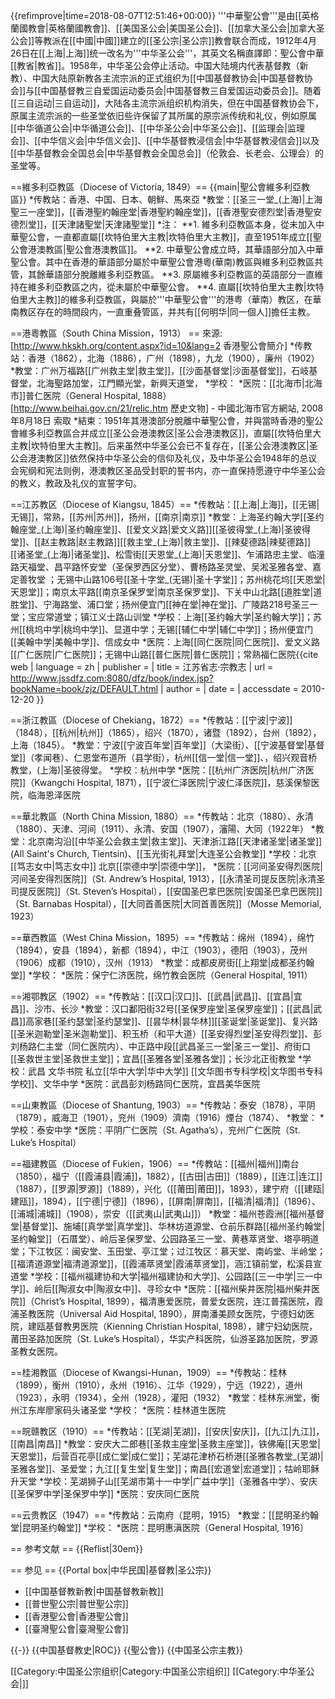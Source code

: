 {{refimprove|time=2018-08-07T12:51:46+00:00}}
'''中華聖公會'''是由[[英格蘭國教會|英格蘭國教會]]、[[美国圣公会|美国圣公会]]、[[加拿大圣公会|加拿大圣公会]]等教派在[[中國|中國]]建立的[[圣公宗|圣公宗]]教會联合而成，1912年4月26日在[[上海|上海]]统一改名为'''中华圣公会'''，其英文名稱直譯即：聖公會中華[[教省|教省]]。1958年，中华圣公会停止活动。中国大陆境内代表基督教（新教）、中国大陆原新教各主流宗派的正式组织为[[中国基督教协会|中国基督教协会]]与[[中国基督教三自爱国运动委员会|中国基督教三自爱国运动委员会]]。随着[[三自运动|三自运动]]，大陆各主流宗派组织机构消失，但在中国基督教协会下，原属主流宗派的一些圣堂依旧些许保留了其所属的原宗派传统和礼仪，例如原属[[中华循道公会|中华循道公会]]、[[中华圣公会|中华圣公会]]、[[监理会|监理会]]、[[中华信义会|中华信义会]]、[[中华基督教浸信会|中华基督教浸信会]]以及[[中华基督教会全国总会|中华基督教会全国总会]]（伦敦会、长老会、公理会）的圣堂等。

==維多利亞教區（Diocese of Victoria, 1849）==
{{main|聖公會維多利亞教區}}
*传教站：香港、中国、日本、朝鮮、馬來亞
*教堂：[[圣三一堂_(上海)|上海聖三一座堂]]，[[香港聖約翰座堂|香港聖約翰座堂]]，[[香港聖安德烈堂|香港聖安德烈堂]]，[[天津諸聖堂|天津諸聖堂]]
*注：
**1. 維多利亞教區本身，從未加入中華聖公會，一直都直屬[[坎特伯里大主教|坎特伯里大主教]]，直至1951年成立[[聖公會港澳教區|聖公會港澳教區]]。
**2. 中華聖公會成立時，其華語部分加入中華聖公會。其中在香港的華語部分屬於中華聖公會港粵(華南)教區與維多利亞教區共管，其餘華語部分脫離維多利亞教區。
**3. 原屬維多利亞教區的英語部分一直維持在維多利亞教區之内，從未屬於中華聖公會。
**4. 直屬[[坎特伯里大主教|坎特伯里大主教]]的維多利亞教區，與屬於'''中華聖公會'''的港粤（華南）教区，在華南教区存在的時間段内，一直重叠管區，并共有[[何明华|同一個人]]擔任主教。

==港粵教區（South China Mission，1913） ==
來源:<ref>[http://www.hkskh.org/content.aspx?id=10&lang=2 香港聖公會簡介]</ref>
*传教站：香港（1862），北海（1886），广州（1898），九龙（1900），廉州（1902）
*教堂：广州万福路[[广州救主堂|救主堂]]，[[沙面基督堂|沙面基督堂]]，石岐基督堂，北海聖路加堂，江門顯光堂，新興天道堂，
*学校：
*医院：[[北海市|北海市]]普仁医院（General Hospital, 1888）<ref>[http://www.beihai.gov.cn/21/relic.htm 歷史文物] - 中國北海市官方網站, 2008年8月18日 索取 </ref>
*結束：1951年其港澳部分脫離中華聖公會，并與當時香港的聖公會維多利亞教區合并成立[[圣公会港澳教区|圣公会港澳教区]]，直屬[[坎特伯里大主教|坎特伯里大主教]]。后来虽然中华圣公会已不复存在，[[圣公会港澳教区|圣公会港澳教区]]依然保持中华圣公会的信仰及礼仪，及中华圣公会1948年的总议会宪纲和宪法则例，港澳教区圣品受封职的誓书内，亦一直保持愿遵守中华圣公会的教义，教政及礼仪的宣誓字句。

==江苏教区（Diocese of Kiangsu, 1845）==
*传教站：[[上海|上海]]，[[无锡|无锡]]，常熟，[[苏州|苏州]]，扬州，[[南京|南京]]
*教堂：上海圣约翰大学[[圣约翰座堂_(上海)|圣约翰座堂]]、[[爱文义路|爱文义路]][[圣彼得堂_(上海)|圣彼得堂]]、[[赵主教路|赵主教路]][[救主堂_(上海)|救主堂]]、[[辣斐德路|辣斐德路]][[诸圣堂_(上海)|诸圣堂]]、松雪街[[天恩堂_(上海)|天恩堂]]、乍浦路忠主堂、临潼路天福堂、昌平路怀安堂（圣保罗西区分堂）、曹杨路圣灵堂、吴淞圣雅各堂、嘉定善牧堂 ；无锡中山路106号[[圣十字堂_(无锡)|圣十字堂]]；苏州桃花坞[[天恩堂|天恩堂]]；南京太平路[[南京圣保罗堂|南京圣保罗堂]]、下关中山北路[[道胜堂|道胜堂]]、宁海路堂、浦口堂；扬州便宜门[[神在堂|神在堂]]、广陵路218号圣三一堂；宝应常道堂；镇江义士路山训堂
*学校：上海[[圣约翰大学|圣约翰大学]]；苏州[[桃坞中学|桃坞中学]]、显道中学；无锡[[辅仁中学|辅仁中学]]；扬州便宜门[[美翰中学|美翰中学]]、信成女中
*医院：上海[[同仁医院|同仁医院]]、爱文义路[[广仁医院|广仁医院]]；无锡中山路[[普仁医院|普仁医院]]；常熟福仁医院<ref name="江苏省志">{{cite web | language = zh | publisher =  | title = 江苏省志·宗教志 | url = http://www.jssdfz.com:8080/dfz/book/index.jsp?bookName=book/zjz/DEFAULT.html | author =  | date =  | accessdate = 2010-12-20  }}</ref>

==浙江教區（Diocese of Chekiang，1872）==
*传教站：[[宁波|宁波]]（1848），[[杭州|杭州]]（1865），绍兴（1870），诸暨（1892），台州（1892），上海（1845）。
*教堂：宁波[[宁波百年堂|百年堂]]（大梁街）、[[宁波基督堂|基督堂]]（孝闻巷）、仁恩堂布道所（县学街），杭州[[信一堂|信一堂]]、，绍兴观音桥教堂，(上海)|圣彼得堂。
*学校：杭州中学
*医院：[[杭州广济医院|杭州广济医院]]（Kwangchi Hospital, 1871），[[宁波仁泽医院|宁波仁泽医院]]，慈溪保黎医院，临海恩泽医院

==華北教區（North China Mission, 1880）==
*传教站：北京（1880）、永清（1880）、天津、河间（1911）、永清、安国（1907），瀋陽、大同（1922年）
*教堂：北京南沟沿[[中华圣公会救主堂|救主堂]]、天津浙江路[[天津诸圣堂|诸圣堂]](All Saint's Church, Tientsin)、[[玉光街礼拜堂|大连圣公会教堂]]
*学校：北京[[笃志女中|笃志女中]] 北京[[崇德中学|崇德中学]]，
*医院：[[河间圣安得烈医院|河间圣安得烈医院]]（St. Andrew’s Hospital, 1913），[[永清圣司提反医院|永清圣司提反医院]]（St. Steven’s Hospital），[[安国圣巴拿巴医院|安国圣巴拿巴医院]]（St. Barnabas Hospital），[[大同首善医院|大同首善医院]]（Mosse Memorial, 1923）

==華西教區（West China Mission，1895）==
*传教站：绵州（1894），绵竹（1894），安县（1894），新都（1894），中江（1903），德阳（1903），茂州（1906）成都（1910），汉州（1913）
*教堂：成都皮房街[[上翔堂|成都圣约翰堂]]
*学校：
*医院：保宁仁济医院，绵竹教会医院（General Hospital, 1911）

==湘鄂教区（1902）==
*传教站：[[汉口|汉口]]、[[武昌|武昌]]、[[宜昌|宜昌]]、沙市、长沙
*教堂：汉口鄱阳街32号[[圣保罗座堂|圣保罗座堂]]；[[武昌|武昌]]高家巷[[圣约瑟堂|圣约瑟堂]]、[[昙华林|昙华林]][[圣诞堂|圣诞堂]]、复兴路[[圣米迦勒堂|圣米迦勒堂]]、积玉桥（和平大道）[[圣安得烈堂|圣安得烈堂]]、彭刘杨路仁主堂（同仁医院内）、中正路中段[[武昌圣三一堂|圣三一堂]]、府街口[[圣救世主堂|圣救世主堂]]；宜昌[[圣雅各堂|圣雅各堂]]；长沙北正街教堂
*学校：武昌 文华书院 私立[[华中大学|华中大学]] [[文华图书专科学校|文华图书专科学校]]、文华中学
*医院：武昌彭刘杨路同仁医院，宜昌美华医院

==山東教區（Diocese of Shantung, 1903）==
*传教站：泰安（1878），平阴（1879），威海卫（1901），兖州（1909）濟南（1916）煙台（1874）、
*教堂：
*学校：泰安中学
*医院：平阴广仁医院（St. Agatha’s），兖州广仁医院（St. Luke’s Hospital）

==福建教區（Diocese of Fukien，1906）==
*传教站：[[福州|福州]]南台（1850），福宁（[[霞浦县|霞浦]]，1882），[[古田|古田]]（1889），[[连江|连江]]（1887），[[罗源|罗源]]（1889），兴化（[[莆田|莆田]]，1893），建宁府（[[建瓯|建瓯]]，1894），[[宁德|宁德]]（1896），[[屏南|屏南]]，[[福清|福清]]（1896）、[[浦城|浦城]]（1908），崇安（[[武夷山|武夷山]]）
*教堂：福州苍霞洲[[福州基督堂|基督堂]]、施埔[[真学堂|真学堂]]、华林坊道源堂、仓前乐群路[[福州圣约翰堂|圣约翰堂]]（石厝堂）、岭后圣保罗堂、公园路圣三一堂、黄巷萃贤堂、塔亭明道堂；下江牧区：闽安堂、玉田堂、亭江堂；过江牧区：慕天堂、南屿堂、半岭堂；[[福清道源堂|福清道源堂]]，[[霞浦萃贤堂|霞浦萃贤堂]]，涵江镇前堂，松溪县宣道堂
*学校：[[福州福建协和大学|福州福建协和大学]]、公园路[[三一中学|三一中学]]、岭后[[陶淑女中|陶淑女中]]、寻珍女中
*医院：[[福州柴井医院|福州柴井医院]]（Christ’s Hospital, 1899），福清惠爱医院，普爱女医院，连江普孺医院，霞浦圣教医院（Universal Aid Hospital, 1890），屏南潘美顾女医院，宁德妇幼医院，建瓯基督教男医院（Kienning Christian Hospital, 1898），建宁妇幼医院，莆田圣路加医院（St. Luke’s Hospital），华实产科医院，仙游圣路加医院，罗源圣教女医院。

==桂湘教區（Diocese of Kwangsi-Hunan，1909）==
*传教站：桂林（1899），衡州（1910），永州（1916）、江华（1929），宁远（1922），道州（1923），永明（1934），全州（1928），灌阳（1932）
*教堂：桂林东洲堂，衡州江东岸廖家码头诸圣堂
*学校：
*医院：桂林道生医院

==皖赣教区（1910）==
*传教站：[[芜湖|芜湖]]，[[安庆|安庆]]，[[九江|九江]]，[[南昌|南昌]]
*教堂：安庆大二郎巷[[圣救主座堂|圣救主座堂]]，铁佛庵[[天恩堂|天恩堂]]，后营百花亭[[成仁堂|成仁堂]]；芜湖花津桥石桥港[[圣雅各教堂_(芜湖)|圣雅各堂]]、圣爱堂；九江[[复生堂|复生堂]]；南昌[[宏道堂|宏道堂]]；牯岭耶稣升天堂
*学校：芜湖狮子山[[芜湖市第十一中学|广益中学]]（圣雅各中学）、安庆[[圣保罗中学|圣保罗中学]]
*医院：安庆同仁医院

==云贵教区（1947）==
*传教站：云南府（昆明，1915）
*教堂：[[昆明圣约翰堂|昆明圣约翰堂]]
*学校：
*医院：昆明惠滇医院（General Hospital, 1916）

== 参考文献 ==
{{Reflist|30em}}

== 参见 ==
{{Portal box|中华民国|基督教|圣公宗}}
* [[中国基督教新教|中国基督教新教]]
* [[普世聖公宗|普世聖公宗]]
* [[香港聖公會|香港聖公會]]
* [[臺灣聖公會|臺灣聖公會]]

{{-}}
{{中国基督教史|ROC}}
{{聖公會}}
{{中国圣公宗主教}}

[[Category:中国圣公宗组织|Category:中国圣公宗组织]]
[[Category:中华圣公会|]]
